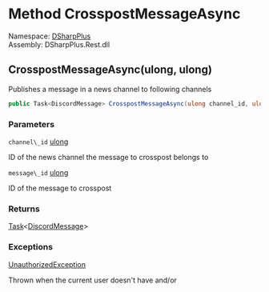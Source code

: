# Method CrosspostMessageAsync

Namespace: [DSharpPlus](DSharpPlus.md)  
Assembly: DSharpPlus.Rest.dll

## <a id="DSharpPlus_DiscordRestClient_CrosspostMessageAsync_System_UInt64_System_UInt64_"></a>CrosspostMessageAsync\(ulong, ulong\)

Publishes a message in a news channel to following channels

```csharp
public Task<DiscordMessage> CrosspostMessageAsync(ulong channel_id, ulong message_id)
```

### Parameters

`channel\_id` [ulong](https://learn.microsoft.com/dotnet/api/system.uint64)

ID of the news channel the message to crosspost belongs to

`message\_id` [ulong](https://learn.microsoft.com/dotnet/api/system.uint64)

ID of the message to crosspost

### Returns

[Task](https://learn.microsoft.com/dotnet/api/system.threading.tasks.task\-1)<[DiscordMessage](DSharpPlus.Entities.DiscordMessage.md)\>

### Exceptions

[UnauthorizedException](DSharpPlus.Exceptions.UnauthorizedException.md)

Thrown when the current user doesn't have <xref href="DSharpPlus.Permissions.ManageWebhooks" data-throw-if-not-resolved="false"></xref> and/or <xref href="DSharpPlus.Permissions.SendMessages" data-throw-if-not-resolved="false"></xref>

